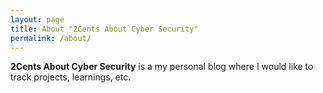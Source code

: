 ```yaml
---
layout: page
title: About "2Cents About Cyber Security"
permalink: /about/
---
```


**2Cents About Cyber Security** is a my personal blog where I would like to track projects, learnings, etc.